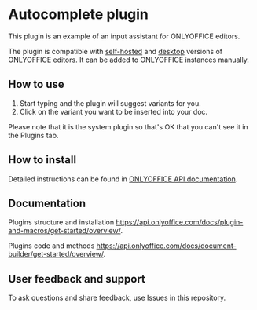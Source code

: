 # Autocomplete plugin

This plugin is an example of an input assistant for ONLYOFFICE editors.

The plugin is compatible with [self-hosted](https://github.com/ONLYOFFICE/DocumentServer) and [desktop](https://github.com/ONLYOFFICE/DesktopEditors) versions of ONLYOFFICE editors. It can be added to ONLYOFFICE instances manually.

## How to use

1. Start typing and the plugin will suggest variants for you. 
2. Click on the variant you want to be inserted into your doc.

Please note that it is the system plugin so that's OK that you can't see it in the Plugins tab. 

## How to install

Detailed instructions can be found in [ONLYOFFICE API documentation](https://api.onlyoffice.com/docs/plugin-and-macros/tutorials/installing/).

## Documentation

Plugins structure and installation https://api.onlyoffice.com/docs/plugin-and-macros/get-started/overview/.

Plugins code and methods https://api.onlyoffice.com/docs/document-builder/get-started/overview/.

## User feedback and support

To ask questions and share feedback, use Issues in this repository.
